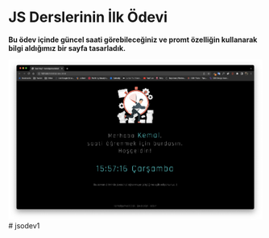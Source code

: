 # JS Derslerinin İlk Ödevi

**Bu ödev içinde güncel saati görebileceğiniz ve promt özelliğin kullanarak bilgi aldığımız bir sayfa tasarladık.**

![Proje Goruntusu](/img/proje-resmi.png)# jsodev1
